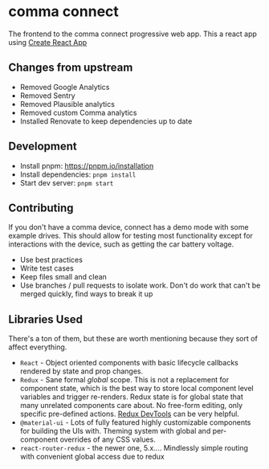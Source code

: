 # comma connect

The frontend to the comma connect progressive web app. This a react app using [Create React App](https://github.com/facebookincubator/create-react-app)

## Changes from upstream

- Removed Google Analytics
- Removed Sentry
- Removed Plausible analytics
- Removed custom Comma analytics
- Installed Renovate to keep dependencies up to date

## Development

- Install pnpm: <https://pnpm.io/installation>
- Install dependencies: `pnpm install`
- Start dev server: `pnpm start`

## Contributing

If you don't have a comma device, connect has a demo mode with some example drives. This should allow for testing most functionality except for interactions with the device, such as getting the car battery voltage.

- Use best practices
- Write test cases
- Keep files small and clean
- Use branches / pull requests to isolate work. Don't do work that can't be merged quickly, find ways to break it up

## Libraries Used

There's a ton of them, but these are worth mentioning because they sort of affect everything.

- `React` - Object oriented components with basic lifecycle callbacks rendered by state and prop changes.
- `Redux` - Sane formal *global* scope. This is not a replacement for component state, which is the best way to store local component level variables and trigger re-renders. Redux state is for global state that many unrelated components care about. No free-form editing, only specific pre-defined actions. [Redux DevTools](https://chrome.google.com/webstore/detail/redux-devtools/lmhkpmbekcpmknklioeibfkpmmfibljd?hl=en) can be very helpful.
- `@material-ui` - Lots of fully featured highly customizable components for building the UIs with. Theming system with global and per-component overrides of any CSS values.
- `react-router-redux` - the newer one, 5.x.... Mindlessly simple routing with convenient global access due to redux

